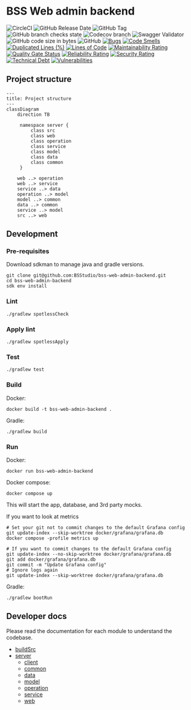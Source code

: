 # BSS Web admin backend

![CircleCI](https://img.shields.io/circleci/build/github/BSStudio/bss-web-admin-backend/main?label=build)
![GitHub Release Date](https://img.shields.io/github/release-date/BSStudio/bss-web-admin-backend)
![GitHub Tag](https://img.shields.io/github/v/tag/BSStudio/bss-web-admin-backend)
![GitHub branch checks state](https://img.shields.io/github/checks-status/BSStudio/bss-web-admin-backend/main)
![Codecov branch](https://img.shields.io/codecov/c/gh/BSStudio/bss-web-admin-backend/main)
![Swagger Validator](https://img.shields.io/swagger/valid/3.0?specUrl=https%3A%2F%2Fraw.githubusercontent.com%2FBSStudio%2Fbss-web-admin-backend%2Fmain%2Fserver%2Fweb%2Fsrc%2Fmain%2Fresources%2Fstatic%2Fopen-api.yaml)
![GitHub code size in bytes](https://img.shields.io/github/languages/code-size/BSStudio/bss-web-admin-backend)
![GitHub](https://img.shields.io/github/license/BSStudio/bss-web-admin-backend)
[![Bugs](https://sonarcloud.io/api/project_badges/measure?project=BSStudio_bss-web-admin-backend&metric=bugs)](https://sonarcloud.io/dashboard?id=BSStudio_bss-web-admin-backend)
[![Code Smells](https://sonarcloud.io/api/project_badges/measure?project=BSStudio_bss-web-admin-backend&metric=code_smells)](https://sonarcloud.io/dashboard?id=BSStudio_bss-web-admin-backend)
[![Duplicated Lines (%)](https://sonarcloud.io/api/project_badges/measure?project=BSStudio_bss-web-admin-backend&metric=duplicated_lines_density)](https://sonarcloud.io/dashboard?id=BSStudio_bss-web-admin-backend)
[![Lines of Code](https://sonarcloud.io/api/project_badges/measure?project=BSStudio_bss-web-admin-backend&metric=ncloc)](https://sonarcloud.io/dashboard?id=BSStudio_bss-web-admin-backend)
[![Maintainability Rating](https://sonarcloud.io/api/project_badges/measure?project=BSStudio_bss-web-admin-backend&metric=sqale_rating)](https://sonarcloud.io/dashboard?id=BSStudio_bss-web-admin-backend)
[![Quality Gate Status](https://sonarcloud.io/api/project_badges/measure?project=BSStudio_bss-web-admin-backend&metric=alert_status)](https://sonarcloud.io/dashboard?id=BSStudio_bss-web-admin-backend)
[![Reliability Rating](https://sonarcloud.io/api/project_badges/measure?project=BSStudio_bss-web-admin-backend&metric=reliability_rating)](https://sonarcloud.io/dashboard?id=BSStudio_bss-web-admin-backend)
[![Security Rating](https://sonarcloud.io/api/project_badges/measure?project=BSStudio_bss-web-admin-backend&metric=security_rating)](https://sonarcloud.io/dashboard?id=BSStudio_bss-web-admin-backend)
[![Technical Debt](https://sonarcloud.io/api/project_badges/measure?project=BSStudio_bss-web-admin-backend&metric=sqale_index)](https://sonarcloud.io/dashboard?id=BSStudio_bss-web-admin-backend)
[![Vulnerabilities](https://sonarcloud.io/api/project_badges/measure?project=BSStudio_bss-web-admin-backend&metric=vulnerabilities)](https://sonarcloud.io/dashboard?id=BSStudio_bss-web-admin-backend)

## Project structure

```mermaid
---
title: Project structure
---
classDiagram
    direction TB

     namespace server {
         class src
         class web
         class operation
         class service
         class model
         class data
         class common
     }

    web ..> operation
    web ..> service
    service ..> data
    operation ..> model
    model ..> common
    data ..> common
    service ..> model
    src ..> web
```


## Development

### Pre-requisites

Download sdkman to manage java and gradle versions.

```shell
git clone git@github.com:BSStudio/bss-web-admin-backend.git
cd bss-web-admin-backend
sdk env install
```

### Lint

```shell
./gradlew spotlessCheck
```

### Apply lint

```shell
./gradlew spotlessApply
```

### Test

```shell
./gradlew test
```


### Build

Docker:

```shell
docker build -t bss-web-admin-backend .
```

Gradle:

```shell
./gradlew build
```

### Run

Docker:

```shell
docker run bss-web-admin-backend
```

Docker compose:

```shell
docker compose up
```

This will start the app, database, and 3rd party mocks.

If you want to look at metrics

````shell
# Set your git not to commit changes to the default Grafana config
git update-index --skip-worktree docker/grafana/grafana.db
docker compose -profile metrics up

# If you want to commit changes to the default Grafana config
git update-index --no-skip-worktree docker/grafana/grafana.db
git add docker/grafana/grafana.db
git commit -m "Update Grafana config"
# Ignore logs again
git update-index --skip-worktree docker/grafana/grafana.db
````


Gradle:

```shell
./gradlew bootRun
```

## Developer docs

Please read the documentation for each module to understand the codebase.

- [buildSrc](buildSrc/README.md)
- [server](server/README.md)
    - [client](server/client/README.md)
    - [common](server/common/README.md)
    - [data](server/data/README.md)
    - [model](server/model/README.md)
    - [operation](server/operation/README.md)
    - [service](server/service/README.md)
    - [web](server/web/README.md)